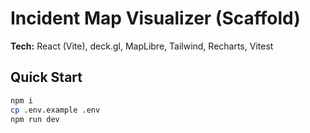 # Incident Map Visualizer (Scaffold)

**Tech:** React (Vite), deck.gl, MapLibre, Tailwind, Recharts, Vitest

## Quick Start
```bash
npm i
cp .env.example .env
npm run dev
```
